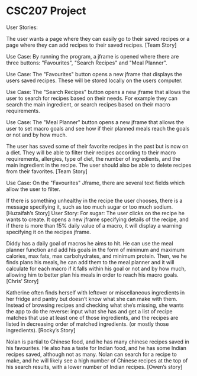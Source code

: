# CSC207 Project
User Stories: 

The user wants a page where they can easily go to their saved recipes or a page where they can add recipes to their saved recipes. [Team Story]

Use Case: By running the program, a jframe is opened where there are three buttons: "Favourites", "Search Recipes" and "Meal Planner".

Use Case: The "Favourites" button opens a new jframe that displays the users saved recipes. These will be stored locally on the users computer.

Use Case: The "Search Recipes" button opens a new jframe that allows the user to search for recipes based on their needs. For example they can search the main ingredient, or search recipes based on their macro requirements.

Use Case: The "Meal Planner" button opens a new jframe that allows the user to set macro goals and see how if their planned meals reach the goals or not and by how much. 

The user has saved some of their favorite recipes in the past but is now on a diet. They will be able to filter their recipes according to their macro requirements, allergies, type of diet, the number of ingredients, and the main ingredient in the recipe. The user should also be able to delete recipes from their favorites. [Team Story] 

Use Case: On the "Favourites" Jframe, there are several text fields which allow the user to filter.

If there is something unhealthy in the recipe the user chooses, there is a message specifying it, such as too much sugar or too much sodium. [Huzaifah’s Story] 
User Story: For sugar: The user clicks on the recipe he wants to create. It opens a new jframe specifying details of the recipe, and if there is more than 15% daily value of a macro, it will display a warning specifying it on the recipes jframe.

Diddy has a daily goal of macros he aims to hit. He can use the meal planner function and add his goals in the form of minimum and maximum calories, max fats, max carbohydrates, and minimum protein. Then, we he finds plans his meals, he can add them to the meal planner and it will calculate for each macro if it falls within his goal or not and by how much, allowing him to better plan his meals in order to reach his macro goals. [Chris’ Story] 

Katherine often finds herself with leftover or miscellaneous ingredients in her fridge and pantry but doesn’t know what she can make with them. Instead of browsing recipes and checking what she’s missing, she wants the app to do the reverse: input what she has and get a list of recipe matches that use at least one of those ingredients, and the recipes are listed in decreasing order of matched ingredients. (or mostly those ingredients). [Rocky’s Story]  

Nolan is partial to Chinese food, and he has many chinese recipes saved in his favourites. He also has a taste for Indian food, and he has some Indian recipes saved, although not as many. Nolan can search for a recipe to make, and he will likely see a high number of Chinese recipes at the top of his search results, with a lower number of Indian recipes. [Owen’s story] 
